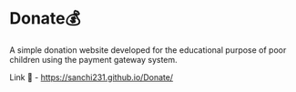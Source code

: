 # Donate💰
A simple donation website developed for the educational purpose of poor children using the payment gateway system.

Link 🔗 - https://sanchi231.github.io/Donate/

